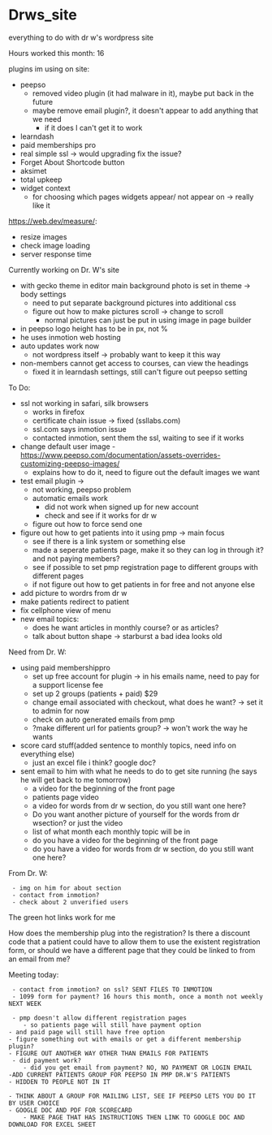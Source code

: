 # Drws_site
everything to do with dr w's wordpress site

 Hours worked this month: 16
 
plugins im using on site:

- peepso
	- removed video plugin (it had malware in it), maybe put back in the future 
	- maybe remove email plugin?, it doesn't appear to add anything that we need 
		- if it does I can't get it to work
- learndash 
- paid memberships pro
- real simple ssl -> would upgrading fix the issue?
- Forget About Shortcode button 
- aksimet
- total upkeep
- widget context 
	- for choosing which pages widgets appear/ not appear on -> really like it

https://web.dev/measure/:
- resize images
- check image loading
- server response time

Currently working on Dr. W's site

- with gecko theme in editor main background photo is set in theme -> body settings
	- need to put separate background pictures into additional css
	- figure out how to make pictures scroll -> change to scroll
		- normal pictures can just be put in using image in page builder
- in peepso logo height has to be in px, not %
- he uses inmotion web hosting
- auto updates work now
	- not wordpress itself -> probably want to keep it this way 
- non-members cannot get access to courses, can view the headings 
 	- fixed it in learndash settings, still can't figure out peepso setting

To Do:

- ssl not working in safari, silk browsers
	- works in firefox
	- certificate chain issue -> fixed (ssllabs.com)
	- ssl.com says inmotion issue
	- contacted inmotion, sent them the ssl, waiting to see if it works
- change default user image
	-https://www.peepso.com/documentation/assets-overrides-customizing-peepso-images/ 
	- explains how to do it, need to figure out the default images we want
- test email plugin -> 
	- not working, peepso problem
	- automatic emails work 
		- did not work when signed up for new account
		- check and see if it works for dr w
	- figure out how to force send one
- figure out how to get patients into it using pmp -> main focus
	- see if there is a link system or something else
	- made a seperate patients page, make it so they can log in through it? and not paying members?
	- see if possible to set pmp registration page to different groups with different pages
	- if not figure out how to get patients in for free and not anyone else
- add picture to wordrs from dr w
- make patients redirect to patient
- fix cellphone view of menu
-  new email topics:
	- does he want articles in monthly course? or as articles? 
	- talk about button shape -> starburst a bad idea looks old


Need from Dr. W:

- using paid membershippro 
	- set up free account for plugin -> in his emails name, need to pay for a support license fee
	- set up 2 groups (patients + paid) $29
	- change email associated with checkout, what does he want? -> set it to admin for now
	- check on auto generated emails from pmp
	- ?make different url for patients group? -> won't work the way he wants
- score card stuff(added sentence to monthly topics, need info on everything else)
	- just an excel file i think? google doc?
- sent email to him with what he needs to do to get site running (he says he will get back to me tomorrow)
	- a video for the beginning of the front page 
	- patients page video
	- a video for words from dr w section, do you still want one here?
	- Do you want another picture of yourself for the  words from dr wsection? or just the video
	- list of what month each monthly topic will be in
	- do you have a video for the beginning of the front page
	- do you have a video for words from dr w section, do you still want one here?


From Dr. W:

     - img on him for about section
     - contact from inmotion?
     - check about 2 unverified users 




The green hot links work for me

How does the membership plug into the registration? Is there a discount code that a patient could have to allow them to use the existent registration form, or should we have a different page that they could be linked to from an email from me?

Meeting today:

     - contact from inmotion? on ssl? SENT FILES TO INMOTION
     - 1099 form for payment? 16 hours this month, once a month not weekly NEXT WEEK

     - pmp doesn't allow different registration pages
     	- so patients page will still have payment option
	- and paid page will still have free option
	- figure something out with emails or get a different membership plugin?
	- FIGURE OUT ANOTHER WAY OTHER THAN EMAILS FOR PATIENTS
     - did payment work?
     	- did you get email from payment? NO, NO PAYMENT OR LOGIN EMAIL
	-ADD CURRENT PATIENTS GROUP FOR PEEPSO IN PMP DR.W'S PATIENTS
	- HIDDEN TO PEOPLE NOT IN IT
	
	- THINK ABOUT A GROUP FOR MAILING LIST, SEE IF PEEPSO LETS YOU DO IT BY USER CHOICE
	- GOOGLE DOC AND PDF FOR SCORECARD 
		- MAKE PAGE THAT HAS INSTRUCTIONS THEN LINK TO GOOGLE DOC AND DOWNLOAD FOR EXCEL SHEET
